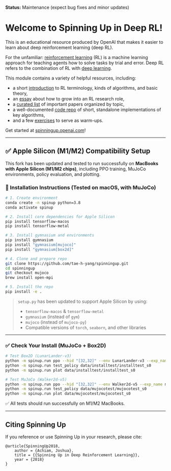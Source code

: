 **Status:** Maintenance (expect bug fixes and minor updates)

Welcome to Spinning Up in Deep RL! 
==================================

This is an educational resource produced by OpenAI that makes it easier to learn about deep reinforcement learning (deep RL).

For the unfamiliar: [reinforcement learning](https://en.wikipedia.org/wiki/Reinforcement_learning) (RL) is a machine learning approach for teaching agents how to solve tasks by trial and error. Deep RL refers to the combination of RL with [deep learning](http://ufldl.stanford.edu/tutorial/).

This module contains a variety of helpful resources, including:

- a short [introduction](https://spinningup.openai.com/en/latest/spinningup/rl_intro.html) to RL terminology, kinds of algorithms, and basic theory,
- an [essay](https://spinningup.openai.com/en/latest/spinningup/spinningup.html) about how to grow into an RL research role,
- a [curated list](https://spinningup.openai.com/en/latest/spinningup/keypapers.html) of important papers organized by topic,
- a well-documented [code repo](https://github.com/openai/spinningup) of short, standalone implementations of key algorithms,
- and a few [exercises](https://spinningup.openai.com/en/latest/spinningup/exercises.html) to serve as warm-ups.

Get started at [spinningup.openai.com](https://spinningup.openai.com)!

---

## ✅ Apple Silicon (M1/M2) Compatibility Setup

This fork has been updated and tested to run successfully on **MacBooks with Apple Silicon (M1/M2 chips)**, including PPO training, MuJoCo environments, policy evaluation, and plotting.

### 🔧 Installation Instructions (Tested on macOS, with MuJoCo)

```bash
# 1. Create environment
conda create -n spinup python=3.8
conda activate spinup

# 2. Install core dependencies for Apple Silicon
pip install tensorflow-macos
pip install tensorflow-metal

# 3. Install gymnasium and environments
pip install gymnasium
pip install "gymnasium[mujoco]"
pip install "gymnasium[box2d]"

# 4. Clone and prepare repo
git clone https://github.com/tae-h-yang/spinningup.git
cd spinningup
git checkout mujoco
brew install open-mpi

# 5. Install the repo
pip install -e .
```

> `setup.py` has been updated to support Apple Silicon by using:
> - `tensorflow-macos` & `tensorflow-metal`
> - `gymnasium` (instead of `gym`)
> - `mujoco` (instead of `mujoco-py`)
> - Compatible versions of `torch`, `seaborn`, and other libraries

---

### ✅ Check Your Install (MuJoCo + Box2D)

```bash
# Test Box2D (LunarLander-v3)
python -m spinup.run ppo --hid "[32,32]" --env LunarLander-v3 --exp_name installtest --gamma 0.999
python -m spinup.run test_policy data/installtest/installtest_s0
python -m spinup.run plot data/installtest/installtest_s0

# Test MuJoCo (Walker2d-v5)
python -m spinup.run ppo --hid "[32,32]" --env Walker2d-v5 --exp_name mujocotest
python -m spinup.run test_policy data/mujocotest/mujocotest_s0
python -m spinup.run plot data/mujocotest/mujocotest_s0
```

✅ All tests should run successfully on M1/M2 MacBooks.

---

Citing Spinning Up
------------------

If you reference or use Spinning Up in your research, please cite:

```
@article{SpinningUp2018,
    author = {Achiam, Joshua},
    title = {{Spinning Up in Deep Reinforcement Learning}},
    year = {2018}
}
```